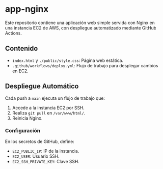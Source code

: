 # app-nginx

Este repositorio contiene una aplicación web simple servida con Nginx en una instancia EC2 de AWS, con despliegue automatizado mediante GitHub Actions.

## Contenido
- `index.html` y `./public/style.css`: Página web estática.
- `.github/workflows/deploy.yml`: Flujo de trabajo para desplegar cambios en EC2.

## Despliegue Automático
Cada push a `main` ejecuta un flujo de trabajo que:
1. Accede a la instancia EC2 por SSH.
2. Realiza `git pull` en `/var/www/html/`.
3. Reinicia Nginx.

### Configuración
En los secretos de GitHub, define:
- `EC2_PUBLIC_IP`: IP de la instancia.
- `EC2_USER`: Usuario SSH.
- `EC2_SSH_PRIVATE_KEY`: Clave SSH.